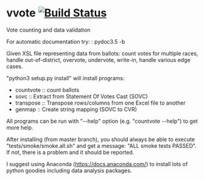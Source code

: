 # vvote [![Build Status](https://travis-ci.org/pothiers/vvote.svg?branch=master)](https://travis-ci.org/pothiers/vvote)
Vote counting and data validation

For automatic documentation try:
: pydoc3.5 -b


Given XSL file representing data from ballots: count votes for
multiple races, handle out-of-district, overvote, undervote, write-in,
handle various edge cases.


"python3 setup.py install" will install programs:
- countvote :: count ballots
- sovc :: Extract from Statement Of Votes Cast (SOVC) 
- transpose :: Transpose rows/columns from one Excel file to another
- genmap :: Create string mapping (SOVC to CVR)

All programs can be run with "--help" option (e.g. "countvote --help") to get
more help.



After installing (from master branch), you should always be able to execute
"tests/smoke/smoke.all.sh" and get a message: "ALL smoke tests PASSED".
If not, there is a problem and it should be reported.


I suggest using Anaconda (https://docs.anaconda.com/) to install lots
of python goodies including data analysis packages.